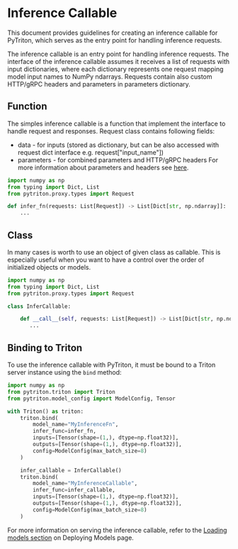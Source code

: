 <!--
Copyright (c) 2022-2023, NVIDIA CORPORATION. All rights reserved.

Licensed under the Apache License, Version 2.0 (the "License");
you may not use this file except in compliance with the License.
You may obtain a copy of the License at

    http://www.apache.org/licenses/LICENSE-2.0

Unless required by applicable law or agreed to in writing, software
distributed under the License is distributed on an "AS IS" BASIS,
WITHOUT WARRANTIES OR CONDITIONS OF ANY KIND, either express or implied.
See the License for the specific language governing permissions and
limitations under the License.
-->

# Inference Callable

This document provides guidelines for creating an inference callable for PyTriton, which serves as the entry point for
handling inference requests.

The inference callable is an entry point for handling inference requests. The interface of the inference callable
assumes it receives a list of requests with input dictionaries, where each dictionary represents one request mapping model input
names to NumPy ndarrays.
Requests contain also custom HTTP/gRPC headers and parameters in parameters dictionary.

## Function

The simples inference callable is a function that implement the interface to handle request and responses.
Request class contains following fields:
- data - for inputs (stored as dictionary, but can be also accessed with request dict interface e.g. request["input_name"])
- parameters - for combined parameters and HTTP/gRPC headers
For more information about parameters and headers see [here](custom_params.md).

 ```python
 import numpy as np
 from typing import Dict, List
 from pytriton.proxy.types import Request

 def infer_fn(requests: List[Request]) -> List[Dict[str, np.ndarray]]:
     ...
 ```

## Class

In many cases is worth to use an object of given class as callable. This is especially useful when you want to have a
control over the order of initialized objects or models.

 <!--pytest-codeblocks:cont-->

 ```python
 import numpy as np
 from typing import Dict, List
 from pytriton.proxy.types import Request

 class InferCallable:

     def __call__(self, requests: List[Request]) -> List[Dict[str, np.ndarray]]:
        ...
 ```

## Binding to Triton

To use the inference callable with PyTriton, it must be bound to a Triton server instance using the `bind` method:

<!--pytest-codeblocks:cont-->

```python
import numpy as np
from pytriton.triton import Triton
from pytriton.model_config import ModelConfig, Tensor

with Triton() as triton:
    triton.bind(
        model_name="MyInferenceFn",
        infer_func=infer_fn,
        inputs=[Tensor(shape=(1,), dtype=np.float32)],
        outputs=[Tensor(shape=(1,), dtype=np.float32)],
        config=ModelConfig(max_batch_size=8)
    )

    infer_callable = InferCallable()
    triton.bind(
        model_name="MyInferenceCallable",
        infer_func=infer_callable,
        inputs=[Tensor(shape=(1,), dtype=np.float32)],
        outputs=[Tensor(shape=(1,), dtype=np.float32)],
        config=ModelConfig(max_batch_size=8)
    )
```

For more information on serving the inference callable, refer to
the [Loading models section](binding_models.md) on Deploying Models page.
